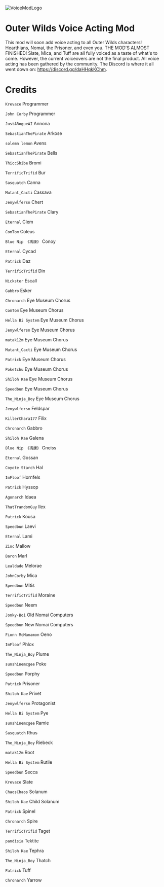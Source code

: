 ![VoiceModLogo](https://user-images.githubusercontent.com/55517452/163519692-3d447d2b-e6c8-4b66-ae29-ec2c8151a78e.png)

# Outer Wilds Voice Acting Mod

This mod will soon add voice acting to all Outer Wilds characters! Hearthians, Nomai, the Prisoner, and even you. THE MOD'S ALMOST FINISHED! Slate, Mica, and Tuff are all fully voiced as a taste of what's to come. However, the current voiceovers are not the final product. All voice acting has been gathered by the community. The Discord is where it all went down on: https://discord.gg/daHHqkKChm.

# Credits

`Krevace` Programmer

`John Corby` Programmer

`JustARogueAI` Annona

`SebastianThePirate` Arkose

`solemn lemon` Avens

`SebastianThePirate` Bells

`ThiccShibe` Bromi

`TerrificTrifid` Bur

`Sasquatch` Canna

`Mutant_Cacti` Cassava

`Jenywlfersn` Chert

`SebastianThePirate` Clary

`Eternal` Clem

`ComTom` Coleus

`Blue Nip 《馮康》` Conoy

`Eternal` Cycad

`Patrick` Daz

`TerrificTrifid` Din

`Nickster` Escall

`Gabbro` Esker

`Chronarch` Eye Museum Chorus

`ComTom` Eye Museum Chorus 

`Hella Bi System` Eye Museum Chorus 

`Jenywlfersn` Eye Museum Chorus 

`matak12m` Eye Museum Chorus 

`Mutant_Cacti` Eye Museum Chorus 

`Patrick` Eye Museum Chorus 

`Poketchu` Eye Museum Chorus 

`Shiloh Kae` Eye Museum Chorus

`Speedbun` Eye Museum Chorus 

`The_Ninja_Boy` Eye Museum Chorus

`Jenywlfersn` Feldspar

`KillerChara177` Filix

`Chronarch` Gabbro

`Shiloh Kae` Galena

`Blue Nip 《馮康》` Gneiss

`Eternal` Gossan

`Coyote Starch` Hal

`ImFloof` Hornfels

`Patrick` Hyssop

`Agonarch` Idaea

`ThatTrandomGuy` Ilex

`Patrick` Kousa

`Speedbun` Laevi

`Eternal` Lami

`Zinc` Mallow

`Baron` Marl

`Lealdade` Melorae

`JohnCorby` Mica

`Speedbun` Mitis

`TerrificTrifid` Moraine

`Speedbun` Neem

`Jonky-Boi` Old Nomai Computers

`Speedbun` New Nomai Computers

`Fionn McManamon` Oeno

`ImFloof` Phlox

`The_Ninja_Boy` Plume

`sunshinemcgee` Poke

`Speedbun` Porphy

`Patrick` Prisoner

`Shiloh Kae` Privet

`Jenywlfersn` Protagonist

`Hella Bi System` Pye

`sunshinemcgee` Ramie

`Sasquatch` Rhus

`The_Ninja_Boy` Riebeck

`matak12m` Root

`Hella Bi System` Rutile

`Speedbun` Secca

`Krevace` Slate

`ChaosChaos` Solanum

`Shiloh Kae` Child Solanum

`Patrick` Spinel

`Chronarch` Spire

`TerrificTrifid` Taget

`pandisia` Tektite

`Shiloh Kae` Tephra

`The_Ninja_Boy` Thatch

`Patrick` Tuff

`Chronarch` Yarrow
